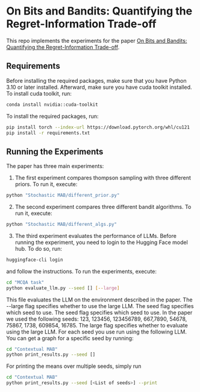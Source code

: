 # On Bits and Bandits: Quantifying the Regret-Information Trade-off
This repo implements the experiments for the paper [On Bits and Bandits: Quantifying the Regret-Information Trade-off](https://arxiv.org/abs/2405.16581).

## Requirements
Before installing the required packages, make sure that you have Python 3.10 or later installed.
Afterward, make sure you have cuda toolkit installed. To install cuda toolkit, run:
```bash
conda install nvidia::cuda-toolkit
```
To install the required packages, run:
```bash
pip install torch --index-url https://download.pytorch.org/whl/cu121
pip install -r requirements.txt
```

## Running the Experiments
The paper has three main experiments:
1. The first experiment compares thompson sampling with three different priors. To run it, execute:
```bash
python "Stochastic MAB/different_prior.py"
```
2. The second experiment compares three different bandit algorithms. To run it, execute:
```bash
python "Stochastic MAB/different_algs.py"
```
3. The third experiment evaluates the performance of LLMs. 
Before running the experiment, you need to login to the Hugging Face model hub. To do so, run:
```bash
huggingface-cli login
```
and follow the instructions. To run the experiments, execute:
```bash
cd "MCQA task"
python evaluate_llm.py --seed [] [--large]
```
This file evaluates the LLM on the environment described in the paper. 
The --large flag specifies whether to use the large LLM. The seed flag specifies which seed to use.
The seed flag specifies which seed to use. In the paper we used the following seeds: 123,
123456, 123456789, 667,7890, 54678, 75867, 1738, 609854, 16785. The large flag specifies whether to
evaluate using the large LLM. For each seed you use run using the following LLM. You can get a graph for a specific seed by running:
```bash
cd "Contextual MAB"
python print_results.py --seed []
```
For printing the means over multiple seeds, simply run
```bash
cd "Contextual MAB"
python print_results.py --seed [<List of seeds>] --print
```

